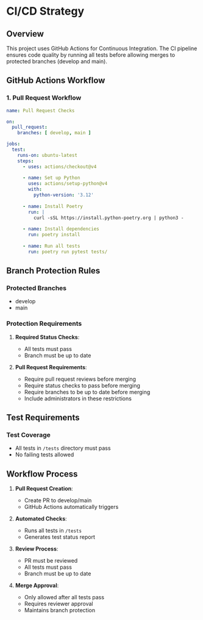 # CI/CD Strategy

## Overview

This project uses GitHub Actions for Continuous Integration. The CI pipeline ensures code quality by running all tests before allowing merges to protected branches (develop and main).

## GitHub Actions Workflow

### 1. Pull Request Workflow

```yaml
name: Pull Request Checks

on:
  pull_request:
    branches: [ develop, main ]

jobs:
  test:
    runs-on: ubuntu-latest
    steps:
      - uses: actions/checkout@v4
      
      - name: Set up Python
        uses: actions/setup-python@v4
        with:
          python-version: '3.12'
          
      - name: Install Poetry
        run: |
          curl -sSL https://install.python-poetry.org | python3 -
          
      - name: Install dependencies
        run: poetry install
        
      - name: Run all tests
        run: poetry run pytest tests/
```

## Branch Protection Rules

### Protected Branches
- develop
- main

### Protection Requirements
1. **Required Status Checks**:
   - All tests must pass
   - Branch must be up to date

2. **Pull Request Requirements**:
   - Require pull request reviews before merging
   - Require status checks to pass before merging
   - Require branches to be up to date before merging
   - Include administrators in these restrictions

## Test Requirements

### Test Coverage
- All tests in `/tests` directory must pass
- No failing tests allowed

## Workflow Process

1. **Pull Request Creation**:
   - Create PR to develop/main
   - GitHub Actions automatically triggers

2. **Automated Checks**:
   - Runs all tests in `/tests`
   - Generates test status report

3. **Review Process**:
   - PR must be reviewed
   - All tests must pass
   - Branch must be up to date

4. **Merge Approval**:
   - Only allowed after all tests pass
   - Requires reviewer approval
   - Maintains branch protection 